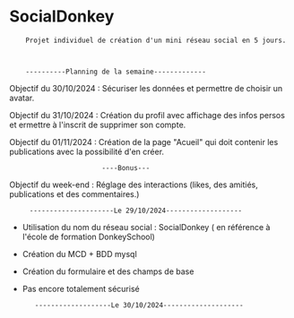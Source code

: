 # SocialDonkey

        Projet individuel de création d'un mini réseau social en 5 jours.



        ----------Planning de la semaine-------------


Objectif du 30/10/2024 : Sécuriser les données et permettre de choisir un avatar.

Objectif du 31/10/2024 : Création du profil avec affichage des infos persos et ermettre à l'inscrit de supprimer son compte.

Objectif du 01/11/2024 : Création de la page "Acueil" qui doit contenir les publications avec la possibilité d'en créer.

                           ----Bonus---


Objectif du week-end : Réglage des interactions (likes, des amitiés, publications et des commentaires.)

         ---------------------Le 29/10/2024-------------------

- Utilisation du nom du réseau social : SocialDonkey ( en référence à l'école de formation DonkeySchool)

- Création du MCD + BDD mysql
- Création du formulaire et des champs de base
- Pas encore totalement sécurisé

         -------------------Le 30/10/2024--------------------

